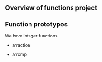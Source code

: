 ## Overview of functions project
## Function prototypes
We have integer functions:
- arraction

- arrcmp

